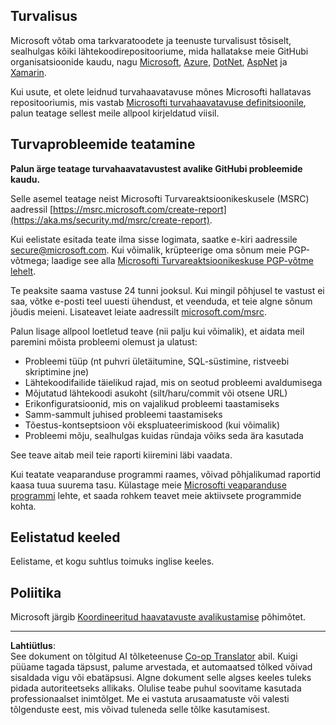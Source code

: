<!--
CO_OP_TRANSLATOR_METADATA:
{
  "original_hash": "57f14126c1c6add76b3aef3844dfe4e3",
  "translation_date": "2025-10-11T11:21:13+00:00",
  "source_file": "SECURITY.md",
  "language_code": "et"
}
-->
<!-- BEGIN MICROSOFT SECURITY.MD V0.0.9 BLOCK -->

## Turvalisus

Microsoft võtab oma tarkvaratoodete ja teenuste turvalisust tõsiselt, sealhulgas kõiki lähtekoodirepositooriume, mida hallatakse meie GitHubi organisatsioonide kaudu, nagu [Microsoft](https://github.com/Microsoft), [Azure](https://github.com/Azure), [DotNet](https://github.com/dotnet), [AspNet](https://github.com/aspnet) ja [Xamarin](https://github.com/xamarin).

Kui usute, et olete leidnud turvahaavatavuse mõnes Microsofti hallatavas repositooriumis, mis vastab [Microsofti turvahaavatavuse definitsioonile](https://aka.ms/security.md/definition), palun teatage sellest meile allpool kirjeldatud viisil.

## Turvaprobleemide teatamine

**Palun ärge teatage turvahaavatavustest avalike GitHubi probleemide kaudu.**

Selle asemel teatage neist Microsofti Turvareaktsioonikeskusele (MSRC) aadressil [https://msrc.microsoft.com/create-report](https://aka.ms/security.md/msrc/create-report).

Kui eelistate esitada teate ilma sisse logimata, saatke e-kiri aadressile [secure@microsoft.com](mailto:secure@microsoft.com). Kui võimalik, krüpteerige oma sõnum meie PGP-võtmega; laadige see alla [Microsofti Turvareaktsioonikeskuse PGP-võtme lehelt](https://aka.ms/security.md/msrc/pgp).

Te peaksite saama vastuse 24 tunni jooksul. Kui mingil põhjusel te vastust ei saa, võtke e-posti teel uuesti ühendust, et veenduda, et teie algne sõnum jõudis meieni. Lisateavet leiate aadressilt [microsoft.com/msrc](https://www.microsoft.com/msrc).

Palun lisage allpool loetletud teave (nii palju kui võimalik), et aidata meil paremini mõista probleemi olemust ja ulatust:

  * Probleemi tüüp (nt puhvri ületäitumine, SQL-süstimine, ristveebi skriptimine jne)
  * Lähtekoodifailide täielikud rajad, mis on seotud probleemi avaldumisega
  * Mõjutatud lähtekoodi asukoht (silt/haru/commit või otsene URL)
  * Erikonfiguratsioonid, mis on vajalikud probleemi taastamiseks
  * Samm-sammult juhised probleemi taastamiseks
  * Tõestus-kontseptsioon või ekspluateerimiskood (kui võimalik)
  * Probleemi mõju, sealhulgas kuidas ründaja võiks seda ära kasutada

See teave aitab meil teie raporti kiiremini läbi vaadata.

Kui teatate veaparanduse programmi raames, võivad põhjalikumad raportid kaasa tuua suurema tasu. Külastage meie [Microsofti veaparanduse programmi](https://aka.ms/security.md/msrc/bounty) lehte, et saada rohkem teavet meie aktiivsete programmide kohta.

## Eelistatud keeled

Eelistame, et kogu suhtlus toimuks inglise keeles.

## Poliitika

Microsoft järgib [Koordineeritud haavatavuste avalikustamise](https://aka.ms/security.md/cvd) põhimõtet.

<!-- END MICROSOFT SECURITY.MD BLOCK -->

---

**Lahtiütlus**:  
See dokument on tõlgitud AI tõlketeenuse [Co-op Translator](https://github.com/Azure/co-op-translator) abil. Kuigi püüame tagada täpsust, palume arvestada, et automaatsed tõlked võivad sisaldada vigu või ebatäpsusi. Algne dokument selle algses keeles tuleks pidada autoriteetseks allikaks. Olulise teabe puhul soovitame kasutada professionaalset inimtõlget. Me ei vastuta arusaamatuste või valesti tõlgenduste eest, mis võivad tuleneda selle tõlke kasutamisest.